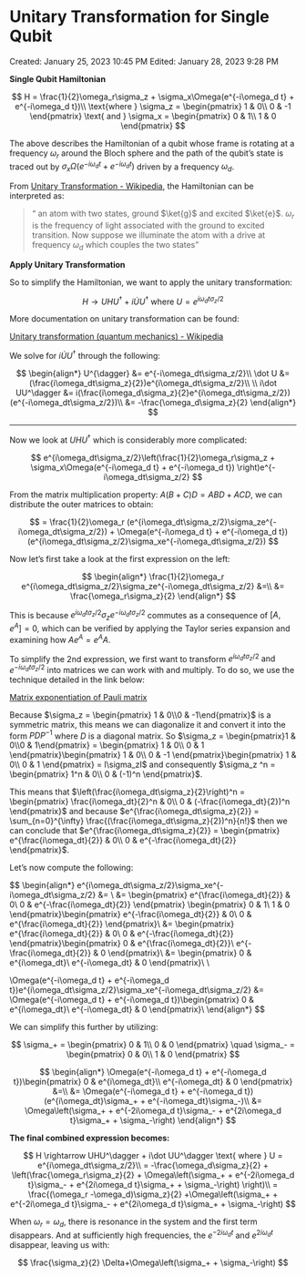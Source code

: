 # Unitary Transformation for Single Qubit

Created: January 25, 2023 10:45 PM
Edited: January 28, 2023 9:28 PM

**************************************************Single Qubit Hamiltonian**************************************************

$$
H = \frac{1}{2}\omega_r\sigma_z + \sigma_x\Omega(e^{-i\omega_d t} + e^{-i\omega_d t})\\
\text{where } \sigma_z = \begin{pmatrix}
1 & 0\\
0 & -1
\end{pmatrix} \text{ and } \sigma_x = \begin{pmatrix}
0 & 1\\
1 & 0
\end{pmatrix}
$$

The above describes the Hamiltonian of a qubit whose frame is rotating at a frequency $\omega_r$ around the Bloch sphere and the path of the qubit’s state is traced out by  $\sigma_x\Omega(e^{-i\omega_d t} + e^{-i\omega_d t})$ driven by a frequency $\omega_d$. 

From [Unitary Transformation - Wikipedia](https://en.wikipedia.org/wiki/Unitary_transformation_(quantum_mechanics)), the Hamiltonian can be interpreted as: 

> “ an atom with two states, ground $\ket{g}$ and excited $\ket{e}$. $\omega_r$ is the frequency of light associated with the ground to excited transition. Now suppose we illuminate the atom with a drive at frequency $\omega_d$ which couples the two states”
> 

********************************************Apply Unitary Transformation********************************************

So to simplify the Hamiltonian, we want to apply the unitary transformation:

$$
H \rightarrow UHU^\dagger + i\dot UU^\dagger \text{ where } U = e^{i\omega_dt\sigma_z/2}
$$

More documentation on unitary transformation can be found: 

[Unitary transformation (quantum mechanics) - Wikipedia](https://en.wikipedia.org/wiki/Unitary_transformation_(quantum_mechanics))

We solve for $i\dot UU^\dagger$ through the following:

$$
\begin{align*}
U^{\dagger} &= e^{-i\omega_dt\sigma_z/2}\\
\dot U &= (\frac{i\omega_dt\sigma_z}{2})e^{i\omega_dt\sigma_z/2}\\ \\
i\dot UU^\dagger &= i(\frac{i\omega_d\sigma_z}{2}e^{i\omega_dt\sigma_z/2})(e^{-i\omega_dt\sigma_z/2})\\
&= -\frac{\omega_d\sigma_z}{2}
\end{align*}
$$

---

Now we look at $UHU^{\dagger}$ which is considerably more complicated:

$$
e^{i\omega_dt\sigma_z/2}\left(\frac{1}{2}\omega_r\sigma_z + \sigma_x\Omega(e^{-i\omega_d t} + e^{-i\omega_d t})  \right)e^{-i\omega_dt\sigma_z/2}
$$

From the matrix multiplication property: $A(B+C)D = ABD + ACD$, we can distribute the outer matrices to obtain:

$$
= \frac{1}{2}\omega_r (e^{i\omega_dt\sigma_z/2}\sigma_ze^{-i\omega_dt\sigma_z/2}) + \Omega(e^{-i\omega_d t} + e^{-i\omega_d t})(e^{i\omega_dt\sigma_z/2}\sigma_xe^{-i\omega_dt\sigma_z/2})
$$

Now let’s first take a look at the first expression on the left:

$$
\begin{align*}
\frac{1}{2}\omega_r e^{i\omega_dt\sigma_z/2}\sigma_ze^{-i\omega_dt\sigma_z/2} &=\\
&= \frac{\omega_r\sigma_z}{2}
\end{align*}
$$

This is because $e^{i\omega_dt\sigma_z/2}\sigma_ze^{-i\omega_dt\sigma_z/2}$ commutes as a consequence of $[A, e^A] =0$, which can be verified by applying the Taylor series expansion and examining how $Ae^A = e^AA$.  

To simplify the 2nd expression, we first want to transform $e^{i\omega_dt\sigma_z/2} \text{ and } e^{-i\omega_dt\sigma_z/2}$ into matrices we can work with and multiply. To do so, we use the technique detailed in the link below: 

[Matrix exponentiation of Pauli matrix](https://physics.stackexchange.com/questions/510221/matrix-exponentiation-of-pauli-matrix)

Because $\sigma_z = \begin{pmatrix} 1 & 0\\0 & -1\end{pmatrix}$ is a symmetric matrix, this means we can diagonalize it and convert it into the form $PDP^{-1}$ where $D$ is a diagonal matrix. So $\sigma_z = \begin{pmatrix}1 & 0\\0 & 1\end{pmatrix} = 
\begin{pmatrix}
1 & 0\\
0 & 1
\end{pmatrix}\begin{pmatrix}
1 & 0\\
0 & -1
\end{pmatrix}\begin{pmatrix}
1 & 0\\
0 & 1
\end{pmatrix} = I\sigma_zI$ and consequently $\sigma_z ^n = \begin{pmatrix}
1^n & 0\\
0 & (-1)^n
\end{pmatrix}$. 

This means that $\left(\frac{i\omega_dt\sigma_z}{2}\right)^n = \begin{pmatrix}
\frac{i\omega_dt}{2}^n & 0\\
0 & (-\frac{i\omega_dt}{2})^n
\end{pmatrix}$ and because $e^{\frac{i\omega_dt\sigma_z}{2}} = \sum_{n=0}^{\infty} \frac{(\frac{i\omega_dt\sigma_z}{2})^n}{n!}$ then we can conclude that $e^{\frac{i\omega_dt\sigma_z}{2}} = \begin{pmatrix}
e^{\frac{i\omega_dt}{2}} & 0\\
0 & e^{-\frac{i\omega_dt}{2}}
\end{pmatrix}$. 

Let’s now compute the following: 

$$
\begin{align*}
e^{i\omega_dt\sigma_z/2}\sigma_xe^{-i\omega_dt\sigma_z/2} &= \\
&= \begin{pmatrix}
e^{\frac{i\omega_dt}{2}} & 0\\
0 & e^{-\frac{i\omega_dt}{2}}
\end{pmatrix} \begin{pmatrix}
0 & 1\\
1 & 0
\end{pmatrix}\begin{pmatrix}
e^{-\frac{i\omega_dt}{2}} & 0\\
0 & e^{\frac{i\omega_dt}{2}}
\end{pmatrix}\\
&= \begin{pmatrix}
e^{\frac{i\omega_dt}{2}} & 0\\
0 & e^{-\frac{i\omega_dt}{2}}
\end{pmatrix}\begin{pmatrix}
0 & e^{\frac{i\omega_dt}{2}}\\
e^{-\frac{i\omega_dt}{2}} & 0
\end{pmatrix}\\
&= \begin{pmatrix}
0 & e^{i\omega_dt}\\
e^{-i\omega_dt} & 0
\end{pmatrix}\\ \\

\Omega(e^{-i\omega_d t} + e^{-i\omega_d t})e^{i\omega_dt\sigma_z/2}\sigma_xe^{-i\omega_dt\sigma_z/2} &= \Omega(e^{-i\omega_d t} + e^{-i\omega_d t})\begin{pmatrix}
0 & e^{i\omega_dt}\\
e^{-i\omega_dt} & 0
\end{pmatrix}\\
\end{align*}
$$

We can simplify this further by utilizing:

$$
\sigma_+ = \begin{pmatrix}
0 & 1\\
0 & 0
\end{pmatrix} \quad \sigma_- = \begin{pmatrix}
0 & 0\\
1 & 0
\end{pmatrix}
$$

$$
\begin{align*}
\Omega(e^{-i\omega_d t} + e^{-i\omega_d t})\begin{pmatrix}
0 & e^{i\omega_dt}\\
e^{-i\omega_dt} & 0
\end{pmatrix} &=\\
&= \Omega(e^{-i\omega_d t} + e^{-i\omega_d t})(e^{i\omega_dt}\sigma_+ + e^{-i\omega_dt}\sigma_-)\\
&= \Omega\left(\sigma_+ + e^{-2i\omega_d t}\sigma_- + e^{2i\omega_d t}\sigma_+ + \sigma_-\right)
\end{align*}
$$

**The final combined expression becomes:**

$$
H \rightarrow UHU^\dagger + i\dot UU^\dagger \text{ where } U = e^{i\omega_dt\sigma_z/2}\\
= -\frac{\omega_d\sigma_z}{2} + \left(\frac{\omega_r\sigma_z}{2} + \Omega\left(\sigma_+ + e^{-2i\omega_d t}\sigma_- + e^{2i\omega_d t}\sigma_+ + \sigma_-\right) \right)\\
= \frac{(\omega_r -\omega_d)\sigma_z}{2} +\Omega\left(\sigma_+ + e^{-2i\omega_d t}\sigma_- + e^{2i\omega_d t}\sigma_+ + \sigma_-\right)
$$

When $\omega_r = \omega_d$, there is resonance in the system and the first term disappears. And at sufficiently high frequencies, the $e^{-2i\omega_dt}$ and $e^{2i\omega_dt}$ disappear, leaving us with:

$$
\frac{\sigma_z}{2} \Delta+\Omega\left(\sigma_+ + \sigma_-\right)
$$